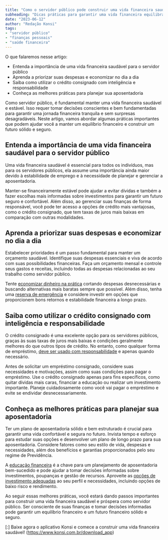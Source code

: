 ```yaml
---
title: "Como o servidor público pode construir uma vida financeira saudável tomando decisões inteligentes"
subheading: "Dicas práticas para garantir uma vida financeira equilibrada e sem surpresas"
date: "2023-06-12"
author: "Redação Konsi"
tags:
- "servidor público"
- "finanças pessoais"
- "saúde financeira"
---
```


O que falaremos nesse artigo:
- Entenda a importância de uma vida financeira saudável para o servidor público
- Aprenda a priorizar suas despesas e economizar no dia a dia
- Saiba como utilizar o crédito consignado com inteligência e responsabilidade
- Conheça as melhores práticas para planejar sua aposentadoria

Como servidor público, é fundamental manter uma vida financeira saudável e estável. Isso requer tomar decisões conscientes e bem fundamentadas para garantir uma jornada financeira tranquila e sem surpresas desagradáveis. Neste artigo, vamos abordar algumas práticas importantes que podem ajudar você a manter um equilíbrio financeiro e construir um futuro sólido e seguro.

## Entenda a importância de uma vida financeira saudável para o servidor público

Uma vida financeira saudável é essencial para todos os indivíduos, mas para os servidores públicos, ela assume uma importância ainda maior devido à estabilidade de emprego e à necessidade de planejar e gerenciar a aposentadoria.

Manter-se financeiramente estável pode ajudar a evitar dívidas e também a fazer escolhas mais informadas sobre investimentos para garantir um futuro seguro e confortável. Além disso, ao gerenciar suas finanças de forma responsável, você pode ter acesso a opções de crédito mais vantajosas, como o crédito consignado, que tem taxas de juros mais baixas em comparação com outras modalidades.

## Aprenda a priorizar suas despesas e economizar no dia a dia

Estabelecer prioridades é um passo fundamental para manter um orçamento saudável. Identifique suas despesas essenciais e viva de acordo com suas possibilidades financeiras. Faça um orçamento mensal e controle seus gastos e receitas, incluindo todas as despesas relacionadas ao seu trabalho como servidor público.

Tente [economizar dinheiro na prática](https://www.konsi.com.br/postagens/como-economizar-dinheiro-na-pratica-com-dicas-simples) cortando despesas desnecessárias e buscando alternativas mais baratas sempre que possível. Além disso, tenha uma [reserva de emergência](https://www.konsi.com.br/postagens/a-importncia-da-reserva-de-emergncia-e-como-constru-la-com-inteligncia-financeira) e considere investir em opções que proporcionem bons retornos e estabilidade financeira a longo prazo.

## Saiba como utilizar o crédito consignado com inteligência e responsabilidade

O crédito consignado é uma excelente opção para os servidores públicos, graças às suas taxas de juros mais baixas e condições geralmente melhores do que outros tipos de crédito. No entanto, como qualquer forma de empréstimo, [deve ser usado com responsabilidade](https://www.konsi.com.br/postagens/cuidados-ao-usar-o-crdito-consignado-prevenindo-o-superendividamento) e apenas quando necessário.

Antes de solicitar um empréstimo consignado, considere suas necessidades e motivações, assim como suas condições para pagar o empréstimo. Use o crédito consignado apenas para fins específicos, como quitar dívidas mais caras, financiar a educação ou realizar um investimento importante. Planeje cuidadosamente como você vai pagar o empréstimo e evite se endividar desnecessariamente.

## Conheça as melhores práticas para planejar sua aposentadoria

Ter um plano de aposentadoria sólido e bem estruturado é crucial para garantir uma vida confortável e segura no futuro. Invista tempo e esforço para estudar suas opções e desenvolver um plano de longo prazo para sua aposentadoria. Considere fatores como seu estilo de vida, despesas e necessidades, além dos benefícios e garantias proporcionados pelo seu regime de Previdência.

A [educação financeira](https://www.konsi.com.br/postagens/a-importncia-da-educao-financeira-para-servidores-pblicos-e-como-implement-la-em-sua-vida) é a chave para um planejamento de aposentadoria bem-sucedido e pode ajudar a tomar decisões informadas sobre investimentos, poupanças e gestão de recursos. Aproveite as [opções de investimento adequadas](https://www.konsi.com.br/postagens/investimento-para-servidores-pblicos-conhecendo-as-melhores-opes) ao seu perfil e necessidades, incluindo opções de baixo risco e rendimento.

Ao seguir essas melhores práticas, você estará dando passos importantes para construir uma vida financeira saudável e próspera como servidor público. Ser consciente de suas finanças e tomar decisões informadas pode garantir um equilíbrio financeiro e um futuro financeiro sólido e seguro.

[:] Baixe agora o aplicativo Konsi e comece a construir uma vida financeira saudável! (https://www.konsi.com.br/download_app)
